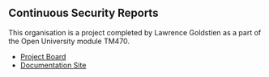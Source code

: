## Continuous Security Reports

This organisation is a project completed by Lawrence Goldstien as a part of the Open University module TM470.

* [Project Board](https://github.com/orgs/continuous-security-reports/projects/1)
* [Documentation Site](https://continuous-security-reports.github.io/documentation/)
